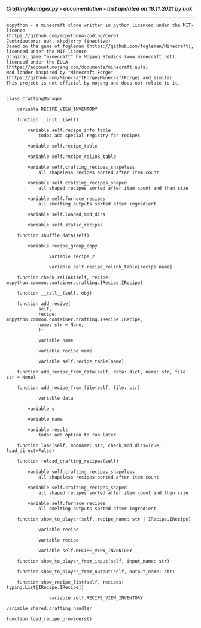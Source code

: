 ***CraftingManager.py - documentation - last updated on 18.11.2021 by uuk***
___

    mcpython - a minecraft clone written in python licenced under the MIT-licence 
    (https://github.com/mcpython4-coding/core)
    Contributors: uuk, xkcdjerry (inactive)
    Based on the game of fogleman (https://github.com/fogleman/Minecraft), licenced under the MIT-licence
    Original game "minecraft" by Mojang Studios (www.minecraft.net), licenced under the EULA
    (https://account.mojang.com/documents/minecraft_eula)
    Mod loader inspired by "Minecraft Forge" (https://github.com/MinecraftForge/MinecraftForge) and similar
    This project is not official by mojang and does not relate to it.


    class CraftingManager

        variable RECIPE_VIEW_INVENTORY

        function __init__(self)

            variable self.recipe_info_table
                todo: add special registry for recipes

            variable self.recipe_table

            variable self.recipe_relink_table

            variable self.crafting_recipes_shapeless
                all shapeless recipes sorted after item count

            variable self.crafting_recipes_shaped
                all shaped recipes sorted after item count and than size

            variable self.furnace_recipes
                all smelting outputs sorted after ingredient

            variable self.loaded_mod_dirs

            variable self.static_recipes

        function shuffle_data(self)

            variable recipe_group_copy

                    variable recipe_2

                    variable self.recipe_relink_table[recipe.name]

        function check_relink(self, recipe: mcpython.common.container.crafting.IRecipe.IRecipe)

        function __call__(self, obj)

        function add_recipe(
                self,
                recipe: mcpython.common.container.crafting.IRecipe.IRecipe,
                name: str = None,
                ):

                variable name

                variable recipe.name

                variable self.recipe_table[name]

        function add_recipe_from_data(self, data: dict, name: str, file: str = None)

        function add_recipe_from_file(self, file: str)

                variable data

            variable s

            variable name

            variable result
                todo: add option to run later

        function load(self, modname: str, check_mod_dirs=True, load_direct=False)

        function reload_crafting_recipes(self)

            variable self.crafting_recipes_shapeless
                all shapeless recipes sorted after item count

            variable self.crafting_recipes_shaped
                all shaped recipes sorted after item count and then size

            variable self.furnace_recipes
                all smelting outputs sorted after ingredient

        function show_to_player(self, recipe_name: str | IRecipe.IRecipe)

                variable recipe

                variable recipe

                variable self.RECIPE_VIEW_INVENTORY

        function show_to_player_from_input(self, input_name: str)

        function show_to_player_from_output(self, output_name: str)

        function show_recipe_list(self, recipes: typing.List[IRecipe.IRecipe])

                    variable self.RECIPE_VIEW_INVENTORY

    variable shared.crafting_handler

    function load_recipe_providers()